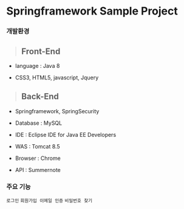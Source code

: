 # Springframework Sample Project

 ### 개발환경
>## Front-End
- language : Java 8

- CSS3, HTML5, javascript, Jquery

>## Back-End
- Springframework, SpringSecurity

- Database : MySQL

- IDE : Eclipse IDE for Java EE Developers

- WAS : Tomcat 8.5

- Browser : Chrome

- API : Summernote

 ### 주요 기능
`로그인` `회원가입 이메일 인증` `비밀번호 찾기`

